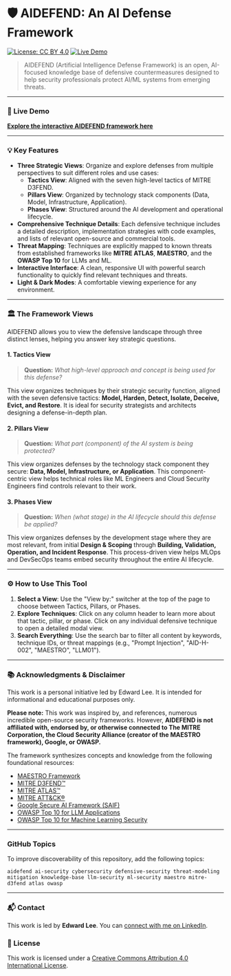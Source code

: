 # 🛡️ AIDEFEND: An AI Defense Framework

[![License: CC BY 4.0](https://img.shields.io/badge/License-CC_BY_4.0-lightgrey.svg?style=for-the-badge)](https://creativecommons.org/licenses/by/4.0/)
[![Live Demo](https://img.shields.io/badge/Live-Demo-brightgreen?style=for-the-badge)](https://edward-playground.github.io/aidefense-framework/)

> AIDEFEND (Artificial Intelligence Defense Framework) is an open, AI-focused knowledge base of defensive countermeasures designed to help security professionals protect AI/ML systems from emerging threats.

---

### 🚀 Live Demo

**[Explore the interactive AIDEFEND framework here](https://edward-playground.github.io/aidefense-framework/)**

---

### 💡 Key Features

* **Three Strategic Views**: Organize and explore defenses from multiple perspectives to suit different roles and use cases:
    * **Tactics View**: Aligned with the seven high-level tactics of MITRE D3FEND.
    * **Pillars View**: Organized by technology stack components (Data, Model, Infrastructure, Application).
    * **Phases View**: Structured around the AI development and operational lifecycle.
* **Comprehensive Technique Details**: Each defensive technique includes a detailed description, implementation strategies with code examples, and lists of relevant open-source and commercial tools.
* **Threat Mapping**: Techniques are explicitly mapped to known threats from established frameworks like **MITRE ATLAS**, **MAESTRO**, and the **OWASP Top 10** for LLMs and ML.
* **Interactive Interface**: A clean, responsive UI with powerful search functionality to quickly find relevant techniques and threats.
* **Light & Dark Modes**: A comfortable viewing experience for any environment.

---

### 🏛️ The Framework Views

AIDEFEND allows you to view the defensive landscape through three distinct lenses, helping you answer key strategic questions.

#### **1. Tactics View**
> **Question:** *What high-level approach and concept is being used for this defense?*

This view organizes techniques by their strategic security function, aligned with the seven defensive tactics: **Model, Harden, Detect, Isolate, Deceive, Evict, and Restore**. It is ideal for security strategists and architects designing a defense-in-depth plan.

#### **2. Pillars View**
> **Question:** *What part (component) of the AI system is being protected?*

This view organizes defenses by the technology stack component they secure: **Data, Model, Infrastructure, or Application**. This component-centric view helps technical roles like ML Engineers and Cloud Security Engineers find controls relevant to their work.

#### **3. Phases View**
> **Question:** *When (what stage) in the AI lifecycle should this defense be applied?*

This view organizes defenses by the development stage where they are most relevant, from initial **Design & Scoping** through **Building, Validation, Operation, and Incident Response**. This process-driven view helps MLOps and DevSecOps teams embed security throughout the entire AI lifecycle.

---

### ⚙️ How to Use This Tool

1.  **Select a View**: Use the "View by:" switcher at the top of the page to choose between Tactics, Pillars, or Phases.
2.  **Explore Techniques**: Click on any column header to learn more about that tactic, pillar, or phase. Click on any individual defensive technique to open a detailed modal view.
3.  **Search Everything**: Use the search bar to filter all content by keywords, technique IDs, or threat mappings (e.g., "Prompt Injection", "AID-H-002", "MAESTRO", "LLM01").

---

### 📚 Acknowledgments & Disclaimer

This work is a personal initiative led by Edward Lee. It is intended for informational and educational purposes only.

**Please note:** This work was inspired by, and references, numerous incredible open-source security frameworks. However, **AIDEFEND is not affiliated with, endorsed by, or otherwise connected to The MITRE Corporation, the Cloud Security Alliance (creator of the MAESTRO framework), Google, or OWASP.**

The framework synthesizes concepts and knowledge from the following foundational resources:
* [MAESTRO Framework](https://cloudsecurityalliance.org/blog/2025/02/06/agentic-ai-threat-modeling-framework-maestro/)
* [MITRE D3FEND™](https://d3fend.mitre.org/)
* [MITRE ATLAS™](https://atlas.mitre.org/)
* [MITRE ATT&CK®](https://attack.mitre.org/)
* [Google Secure AI Framework (SAIF)](https://saif.google/)
* [OWASP Top 10 for LLM Applications](https://owasp.org/www-project-top-10-for-large-language-model-applications/)
* [OWASP Top 10 for Machine Learning Security](https://owasp.org/www-project-machine-learning-security-top-10/)

---

### GitHub Topics

To improve discoverability of this repository, add the following topics:

```
aidefend ai-security cybersecurity defensive-security threat-modeling mitigation knowledge-base llm-security ml-security maestro mitre-d3fend atlas owasp
```

---

### 📬 Contact

This work is led by **Edward Lee**. You can [connect with me on LinkedIn](https://www.linkedin.com/in/go-edwardlee/).

### 📜 License

This work is licensed under a [Creative Commons Attribution 4.0 International License](http://creativecommons.org/licenses/by/4.0/).
